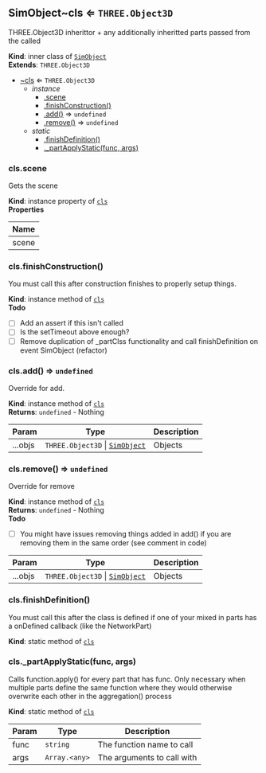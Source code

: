 <a name="SimObject..cls"></a>

## SimObject~cls ⇐ <code>THREE.Object3D</code>
THREE.Object3D inherittor + any additionally inheritted parts passed fromthe called

**Kind**: inner class of [<code>SimObject</code>](#SimObject)  
**Extends**: <code>THREE.Object3D</code>  

* [~cls](#SimObject..cls) ⇐ <code>THREE.Object3D</code>
    * _instance_
        * [.scene](#SimObject..cls+scene)
        * [.finishConstruction()](#SimObject..cls+finishConstruction)
        * [.add()](#SimObject..cls+add) ⇒ <code>undefined</code>
        * [.remove()](#SimObject..cls+remove) ⇒ <code>undefined</code>
    * _static_
        * [.finishDefinition()](#SimObject..cls.finishDefinition)
        * [._partApplyStatic(func, args)](#SimObject..cls._partApplyStatic)

<a name="SimObject..cls+scene"></a>

### cls.scene
Gets the scene

**Kind**: instance property of [<code>cls</code>](#SimObject..cls)  
**Properties**

| Name |
| --- |
| scene | 

<a name="SimObject..cls+finishConstruction"></a>

### cls.finishConstruction()
You must call this after construction finishes to properly setupthings.

**Kind**: instance method of [<code>cls</code>](#SimObject..cls)  
**Todo**

- [ ] Add an assert if this isn't called
- [ ] Is the setTimeout above enough?
- [ ] Remove duplication of _partClss functionalityand call finishDefinition on event SimObject (refactor)

<a name="SimObject..cls+add"></a>

### cls.add() ⇒ <code>undefined</code>
Override for add.

**Kind**: instance method of [<code>cls</code>](#SimObject..cls)  
**Returns**: <code>undefined</code> - Nothing  

| Param | Type | Description |
| --- | --- | --- |
| ...objs | <code>THREE.Object3D</code> \| [<code>SimObject</code>](#SimObject) | Objects |

<a name="SimObject..cls+remove"></a>

### cls.remove() ⇒ <code>undefined</code>
Override for remove

**Kind**: instance method of [<code>cls</code>](#SimObject..cls)  
**Returns**: <code>undefined</code> - Nothing  
**Todo**

- [ ] You might have issues removing things added in add()if you are removing them in the same order (see comment in code)


| Param | Type | Description |
| --- | --- | --- |
| ...objs | <code>THREE.Object3D</code> \| [<code>SimObject</code>](#SimObject) | Objects |

<a name="SimObject..cls.finishDefinition"></a>

### cls.finishDefinition()
You must call this after the class is defined if one of yourmixed in parts has a onDefined callback (like the NetworkPart)

**Kind**: static method of [<code>cls</code>](#SimObject..cls)  
<a name="SimObject..cls._partApplyStatic"></a>

### cls.\_partApplyStatic(func, args)
Calls function.apply() for every part that has func.Only necessary when multiple parts define the samefunction where they would otherwise overwrite each otherin the aggregation() process

**Kind**: static method of [<code>cls</code>](#SimObject..cls)  

| Param | Type | Description |
| --- | --- | --- |
| func | <code>string</code> | The function name to call |
| args | <code>Array.&lt;any&gt;</code> | The arguments to call with |


